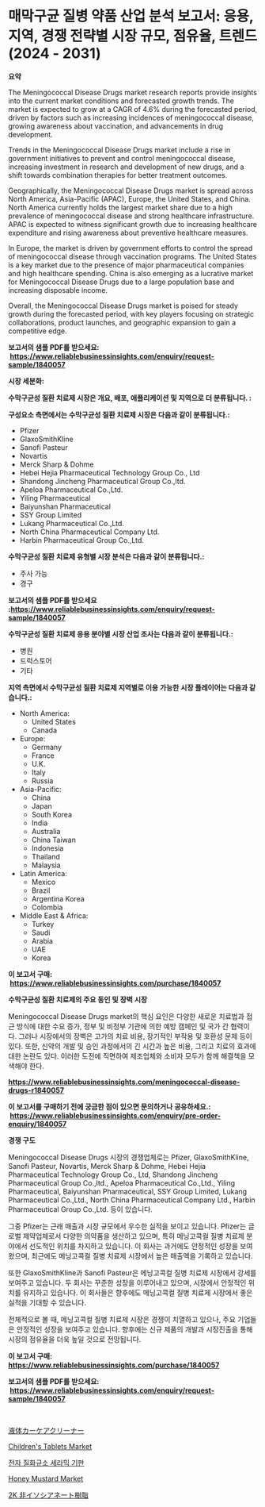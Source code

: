 <p><h1>매막구균 질병 약품 산업 분석 보고서: 응용, 지역, 경쟁 전략별 시장 규모, 점유율, 트렌드 (2024 - 2031)</h1></p><p><strong>요약</strong></p>
<p><p>The Meningococcal Disease Drugs market research reports provide insights into the current market conditions and forecasted growth trends. The market is expected to grow at a CAGR of 4.6% during the forecasted period, driven by factors such as increasing incidences of meningococcal disease, growing awareness about vaccination, and advancements in drug development.</p><p>Trends in the Meningococcal Disease Drugs market include a rise in government initiatives to prevent and control meningococcal disease, increasing investment in research and development of new drugs, and a shift towards combination therapies for better treatment outcomes.</p><p>Geographically, the Meningococcal Disease Drugs market is spread across North America, Asia-Pacific (APAC), Europe, the United States, and China. North America currently holds the largest market share due to a high prevalence of meningococcal disease and strong healthcare infrastructure. APAC is expected to witness significant growth due to increasing healthcare expenditure and rising awareness about preventive healthcare measures.</p><p>In Europe, the market is driven by government efforts to control the spread of meningococcal disease through vaccination programs. The United States is a key market due to the presence of major pharmaceutical companies and high healthcare spending. China is also emerging as a lucrative market for Meningococcal Disease Drugs due to a large population base and increasing disposable income.</p><p>Overall, the Meningococcal Disease Drugs market is poised for steady growth during the forecasted period, with key players focusing on strategic collaborations, product launches, and geographic expansion to gain a competitive edge.</p></p>
<p><strong>보고서의 샘플 PDF를 받으세요: &nbsp;<a href="https://www.reliablebusinessinsights.com/enquiry/request-sample/1840057">https://www.reliablebusinessinsights.com/enquiry/request-sample/1840057</a></strong></p>
<p><strong>시장 세분화:</strong></p>
<p><strong> 수막구균성 질환 치료제 시장은 개요, 배포, 애플리케이션 및 지역으로 더 분류됩니다. :</strong></p>
<p><strong>구성요소 측면에서는 수막구균성 질환 치료제 시장은 다음과 같이 분류됩니다.:</strong></p>
<p><ul><li>Pfizer</li><li>GlaxoSmithKline</li><li>Sanofi Pasteur</li><li>Novartis</li><li>Merck Sharp & Dohme</li><li>Hebei Hejia Pharmaceutical Technology Group Co., Ltd</li><li>Shandong Jincheng Pharmaceutical Group Co.,ltd.</li><li>Apeloa Pharmaceutical Co.,Ltd.</li><li>Yiling Pharmaceutical</li><li>Baiyunshan Pharmaceutical</li><li>SSY Group Limited</li><li>Lukang Pharmaceutical Co.,Ltd.</li><li>North China Pharmaceutical Company Ltd.</li><li>Harbin Pharmaceutical Group Co.,Ltd.</li></ul></p>
<p><strong> 수막구균성 질환 치료제 유형별 시장 분석은 다음과 같이 분류됩니다.:</strong></p>
<p><ul><li>주사 가능</li><li>경구</li></ul></p>
<p><strong>보고서의 샘플 PDF를 받으세요 :<a href="https://www.reliablebusinessinsights.com/enquiry/request-sample/1840057">https://www.reliablebusinessinsights.com/enquiry/request-sample/1840057</a></strong></p>
<p><strong> 수막구균성 질환 치료제 응용 분야별 시장 산업 조사는 다음과 같이 분류됩니다.:</strong></p>
<p><ul><li>병원</li><li>드럭스토어</li><li>기타</li></ul></p>
<p><strong>지역 측면에서 수막구균성 질환 치료제 지역별로 이용 가능한 시장 플레이어는 다음과 같습니다.:</strong></p>
<p><ul>
    <li>
        North America:
        <ul>
            <li>United States</li>
            <li>Canada</li>
        </ul>
    </li>
    <li>
        Europe:
        <ul>
            <li>Germany</li>
            <li>France</li>
            <li>U.K.</li>
            <li>Italy</li>
            <li>Russia</li>
        </ul>
    </li>
    <li>
        Asia-Pacific:
        <ul>
            <li>China</li>
            <li>Japan</li>
            <li>South Korea</li>
            <li>India</li>
            <li>Australia</li>
            <li>China Taiwan</li>
            <li>Indonesia</li>
            <li>Thailand</li>
            <li>Malaysia</li>
        </ul>
    </li>
    <li>
        Latin America:
        <ul>
            <li>Mexico</li>
            <li>Brazil</li>
            <li>Argentina Korea</li>
            <li>Colombia</li>
        </ul>
    </li>
    <li>
        Middle East & Africa:
        <ul>
            <li>Turkey</li>
            <li>Saudi</li>
            <li>Arabia</li>
            <li>UAE</li>
            <li>Korea</li>
        </ul>
    </li>
    </ul></p>
<p><strong>이 보고서 구매: &nbsp;<a href="https://www.reliablebusinessinsights.com/purchase/1840057">https://www.reliablebusinessinsights.com/purchase/1840057</a></strong></p>
<p><strong>수막구균성 질환 치료제의 주요 동인 및 장벽 시장</strong></p>
<p><p>Meningococcal Disease Drugs market의 핵심 요인은 다양한 새로운 치료법과 접근 방식에 대한 수요 증가, 정부 및 비정부 기관에 의한 예방 캠페인 및 국가 간 협력이다. 그러나 시장에서의 장벽은 고가의 치료 비용, 장기적인 부작용 및 호환성 문제 등이 있다. 또한, 신약의 개발 및 승인 과정에서의 긴 시간과 높은 비용, 그리고 치료의 효과에 대한 논란도 있다. 이러한 도전에 직면하여 제조업체와 소비자 모두가 함께 해결책을 모색해야 한다.</p></p>
<p><strong><a href="https://www.reliablebusinessinsights.com/meningococcal-disease-drugs-r1840057">https://www.reliablebusinessinsights.com/meningococcal-disease-drugs-r1840057</a></strong></p>
<p><strong>이 보고서를 구매하기 전에 궁금한 점이 있으면 문의하거나 공유하세요.: &nbsp;<a href="https://www.reliablebusinessinsights.com/enquiry/pre-order-enquiry/1840057">https://www.reliablebusinessinsights.com/enquiry/pre-order-enquiry/1840057</a></strong></p>
<p><strong>경쟁 구도</strong></p>
<p><p>Meningococcal Disease Drugs 시장의 경쟁업체로는 Pfizer, GlaxoSmithKline, Sanofi Pasteur, Novartis, Merck Sharp & Dohme, Hebei Hejia Pharmaceutical Technology Group Co., Ltd, Shandong Jincheng Pharmaceutical Group Co.,ltd., Apeloa Pharmaceutical Co.,Ltd., Yiling Pharmaceutical, Baiyunshan Pharmaceutical, SSY Group Limited, Lukang Pharmaceutical Co.,Ltd., North China Pharmaceutical Company Ltd., Harbin Pharmaceutical Group Co.,Ltd. 등이 있습니다.</p><p>그중 Pfizer는 근래 매출과 시장 규모에서 우수한 실적을 보이고 있습니다. Pfizer는 글로벌 제약업체로서 다양한 의약품을 생산하고 있으며, 특히 메닝고콕컬 질병 치료제 분야에서 선도적인 위치를 차지하고 있습니다. 이 회사는 과거에도 안정적인 성장을 보여왔으며, 최근에도 메닝고콕컬 질병 치료제 시장에서 높은 매출액을 기록하고 있습니다.</p><p>또한 GlaxoSmithKline과 Sanofi Pasteur은 메닝고콕컬 질병 치료제 시장에서 강세를 보여주고 있습니다. 두 회사는 꾸준한 성장을 이루어내고 있으며, 시장에서 안정적인 위치를 유지하고 있습니다. 이 회사들은 향후에도 메닝고콕컬 질병 치료제 시장에서 좋은 실적을 기대할 수 있습니다.</p><p>전체적으로 볼 때, 메닝고콕컬 질병 치료제 시장은 경쟁이 치열하고 있으나, 주요 기업들은 안정적인 성장을 보여주고 있습니다. 향후에는 신규 제품의 개발과 시장진출을 통해 시장의 점유율을 더욱 높일 것으로 전망됩니다.</p></p>
<p><strong>이 보고서 구매: &nbsp; <a href="https://www.reliablebusinessinsights.com/purchase/1840057">https://www.reliablebusinessinsights.com/purchase/1840057</a></strong></p>
<p><strong>보고서의 샘플 PDF를 받으세요: &nbsp;<a href="https://www.reliablebusinessinsights.com/enquiry/request-sample/1840057">https://www.reliablebusinessinsights.com/enquiry/request-sample/1840057</a></strong><strong></strong></p>
<p>&nbsp;</p>
<p><p><a href="https://github.com/KaliMetz2023/Market-Research-Report-List-1/blob/main/3367879108150.md">液体カーケアクリーナー</a></p><p><a href="https://issuu.com/reportprime-2/docs/childrens-tablets-market-size-2030._3bc8c1dd9b39b8">Children's Tablets Market</a></p><p><a href="https://medium.com/@emmettsaynford43546/%EC%A0%84%EC%9E%90-%EC%8B%9C%EC%9E%A5%EC%97%90%EC%84%9C-%EC%8B%A4%EB%A6%AC%EC%BD%98-%EC%A7%88%ED%99%94%EB%AC%BC-%EC%84%B8%EB%9D%BC%EB%AF%B9-%EA%B8%B0%ED%8C%90%EC%9D%98-%EC%A0%84%EB%A7%9D-%EC%82%B0%EC%97%85-%EA%B0%9C%EC%9A%94-%EB%B0%8F-%EC%98%88%EC%B8%A1-2024%EB%85%84%EB%B6%80%ED%84%B0-2031%EB%85%84%EA%B9%8C%EC%A7%80-43ee2e3422d3">전자 질화규소 세라믹 기판</a></p><p><a href="https://github.com/nathandecarvalho/Market-Research-Report-List-3/blob/main/honey-mustard-market.md">Honey Mustard Market</a></p><p><a href="https://medium.com/@amandasantosxavier51/2k%E9%9D%9E%E3%82%A4%E3%82%BD%E3%82%B7%E3%82%A2%E3%83%8D%E3%83%BC%E3%83%88%E6%A8%B9%E8%84%82%E3%81%AE%E5%B8%82%E5%A0%B4%E8%A6%8F%E6%A8%A1%E3%81%A8%E5%B8%82%E5%A0%B4%E5%8B%95%E5%90%91-%E5%AE%8C%E5%85%A8%E3%81%AA%E6%A5%AD%E7%95%8C%E6%A6%82%E8%A6%81-2024%E5%B9%B4%E3%81%8B%E3%82%892031%E5%B9%B4%E3%81%BE%E3%81%A7-90b849bff3e0">2K 非イソシアネート樹脂</a></p></p>